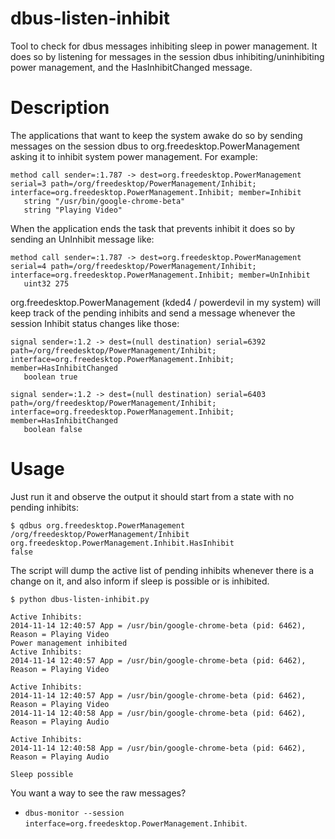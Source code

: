 dbus-listen-inhibit
===================

Tool to check for dbus messages inhibiting sleep in power management. It does so by listening for messages in the session dbus inhibiting/uninhibiting power management, and the HasInhibitChanged message.

# Description 

The applications that want to keep the system awake do so by sending messages on the session dbus to org.freedesktop.PowerManagement asking it to inhibit system power management. For example:

```
method call sender=:1.787 -> dest=org.freedesktop.PowerManagement serial=3 path=/org/freedesktop/PowerManagement/Inhibit; interface=org.freedesktop.PowerManagement.Inhibit; member=Inhibit
   string "/usr/bin/google-chrome-beta"
   string "Playing Video"
```

When the application ends the task that prevents inhibit it does so by sending an UnInhibit message like:

```
method call sender=:1.787 -> dest=org.freedesktop.PowerManagement serial=4 path=/org/freedesktop/PowerManagement/Inhibit; interface=org.freedesktop.PowerManagement.Inhibit; member=UnInhibit
   uint32 275
```

org.freedesktop.PowerManagement (kded4 / powerdevil in my system) will keep track of the pending inhibits and send a message whenever the session Inhibit status changes like those:


```
signal sender=:1.2 -> dest=(null destination) serial=6392 path=/org/freedesktop/PowerManagement/Inhibit; interface=org.freedesktop.PowerManagement.Inhibit; member=HasInhibitChanged
   boolean true

signal sender=:1.2 -> dest=(null destination) serial=6403 path=/org/freedesktop/PowerManagement/Inhibit; interface=org.freedesktop.PowerManagement.Inhibit; member=HasInhibitChanged
   boolean false
```

# Usage

Just run it and observe the output it should start from a state with no pending inhibits:

```
$ qdbus org.freedesktop.PowerManagement /org/freedesktop/PowerManagement/Inhibit  org.freedesktop.PowerManagement.Inhibit.HasInhibit
false
```

The script will dump the active list of pending inhibits whenever there is a change on it, and also inform if sleep is possible or is inhibited.

```
$ python dbus-listen-inhibit.py 

Active Inhibits:
2014-11-14 12:40:57 App = /usr/bin/google-chrome-beta (pid: 6462), Reason = Playing Video
Power management inhibited
Active Inhibits:
2014-11-14 12:40:57 App = /usr/bin/google-chrome-beta (pid: 6462), Reason = Playing Video

Active Inhibits:
2014-11-14 12:40:57 App = /usr/bin/google-chrome-beta (pid: 6462), Reason = Playing Video
2014-11-14 12:40:58 App = /usr/bin/google-chrome-beta (pid: 6462), Reason = Playing Audio

Active Inhibits:
2014-11-14 12:40:58 App = /usr/bin/google-chrome-beta (pid: 6462), Reason = Playing Audio

Sleep possible

```

You want a way to see the raw messages?
- `dbus-monitor --session interface=org.freedesktop.PowerManagement.Inhibit`.



